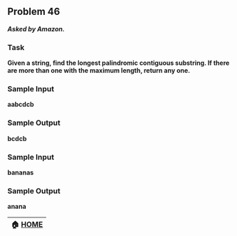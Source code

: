 ## Problem 46
***Asked by Amazon.***
### Task
**Given a string, find the longest palindromic contiguous substring. If there are more than one with the maximum length, return any one.**
### Sample Input
**aabcdcb**
### Sample Output
**bcdcb**
### Sample Input
**bananas**
### Sample Output
**anana**

|**:house: [HOME](https://github.com/theInvincible/Daily-Coding-Problem/)**|
|--------------------------------------------------------------------------|
